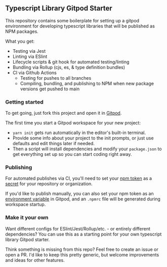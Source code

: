 ## Typescript Library Gitpod Starter
This repository contains some boilerplate for setting up a gitpod environment for developing typescript libraries that will be published as NPM packages.

What you get:
- Testing via Jest
- Linting via ESlint
- Lifecycle scripts & git hook for automated testing/linting
- Bundling via Rollup (cjs, es, & type definition bundles)
- CI via Github Actions
  - Testing for pushes to all branches
  - Compiling, bundling, and publishing to NPM when new package versions get pushed to main

### Getting started
To get going, just fork this project and open it in [Gitpod](https://www.gitpod.io/docs/getting-started).

The first time you start a Gitpod workspace for your new project:
- `yarn init` gets run automatically in the editor's built-in terminal.
- Provide some info about your project to the init prompts, or just use defaults and edit things later if needed.
- Then a script will install dependencies and modify your `package.json` to get everything set up so you can start coding right away.

### Publishing

For automated publishes via CI, you'll need to set your [npm token](https://docs.npmjs.com/creating-and-viewing-access-tokens) as a [secret](https://docs.github.com/en/codespaces/managing-codespaces-for-your-organization/managing-encrypted-secrets-for-your-repository-and-organization-for-github-codespaces) for your repository or organization.

If you'd like to publish manually, you can also set your npm token as an [environment variable](https://www.gitpod.io/docs/environment-variables) in Gitpod, and an `.npmrc` file will be generated during workspace startup.

### Make it your own

Want different configs for ESlint/Jest/Rollup/etc. - or entirely different dependencies? You can use this as a starting point for your own typescript library Gitpod starter.

Think something is missing from this repo? Feel free to create an issue or open a PR. I'd like to keep this pretty generic, but welcome improvements and ideas for other features.
